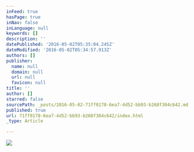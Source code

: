 ```yaml
---
inFeed: true
hasPage: true
inNav: false
inLanguage: null
keywords: []
description: ''
datePublished: '2016-05-02T05:35:04.245Z'
dateModified: '2016-05-02T05:34:57.913Z'
authors: []
publisher:
  name: null
  domain: null
  url: null
  favicon: null
title: ''
author: []
starred: false
sourcePath: _posts/2016-05-02-71ff0178-6ea7-4d52-bb93-b268f304c642.md
published: true
url: 71ff0178-6ea7-4d52-bb93-b268f304c642/index.html
_type: Article

---
```

![](https://the-grid-user-content.s3-us-west-2.amazonaws.com/1efd5918-4178-4cd5-976f-949d0da72950.gif)